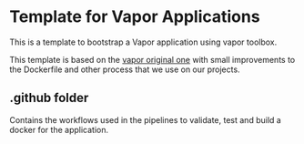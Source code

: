 # Template for Vapor Applications

This is a template to bootstrap a Vapor application using vapor toolbox.

This template is based on the [vapor original one](https://github.com/vapor/template) with small improvements to the Dockerfile and other process that we use on our projects.

## .github folder

Contains the workflows used in the pipelines to validate, test and build a docker for the application.
